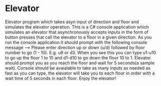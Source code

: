 # Elevator
Elevator program which takes asyn input of direction and floor and simulates the elevator operation.
This is a C# console application which simulates an elevator that asynchronously accepts inputs in the form of button presses that call the elevator to a floor in a given direction.
As you run the console application it should prompt with the following console message --> Please enter direction up or down (u/d) followed by floor number to go (1 - 10). E.g. u9 or d3.
When you see this you can type u1-u10 to go up the floor 1 to 10 and d1-d10 to go down the floor 10 to 1. Elevator should prompt you as you reach the floor and wait for 5 seconds(a sample wait). Console should be avaialable to take as many inputs as needed as fast as you can type, the elevator will take you to each floor in order with a wait time of 5 seconds in each floor. Enjoy the elevator!
